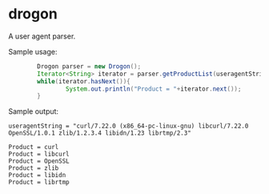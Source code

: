 drogon
======

A user agent parser.

Sample usage:

```java
		Drogon parser = new Drogon(); 
		Iterator<String> iterator = parser.getProductList(useragentString).iterator();
		while(iterator.hasNext()){
				System.out.println("Product = "+iterator.next());
		}
```

Sample output:

```
useragentString = "curl/7.22.0 (x86_64-pc-linux-gnu) libcurl/7.22.0 OpenSSL/1.0.1 zlib/1.2.3.4 libidn/1.23 librtmp/2.3"

Product = curl
Product = libcurl
Product = OpenSSL
Product = zlib
Product = libidn
Product = librtmp
```